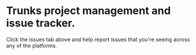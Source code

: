 # Trunks project management and issue tracker.

Click the issues tab above and help report issues that you're seeing across any of the platforms.

